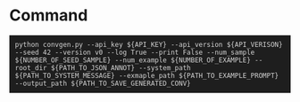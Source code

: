# Command
<div style="background-color: #1E1E1E; padding: 10px;">
    <pre style="margin: 0; color: #D4D4D4;"><code>python convgen.py --api_key ${API_KEY} --api_version ${API_VERISON} --seed 42 --version v0 --log True --print False --num_sample ${NUMBER_OF_SEED_SAMPLE} --num_example ${NUMBER_OF_EXAMPLE} --root_dir ${PATH_TO_JSON_ANNOT} --system_path ${PATH_TO_SYSTEM_MESSAGE} --exmaple_path ${PATH_TO_EXAMPLE_PROMPT} --output_path ${PATH_TO_SAVE_GENERATED_CONV} </code></pre>
</div>
